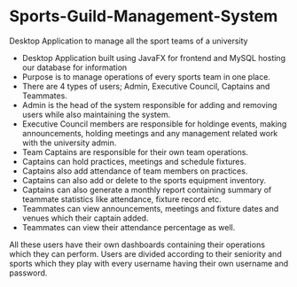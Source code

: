 # Sports-Guild-Management-System
Desktop Application to manage all the sport teams of a university

- Desktop Application built using JavaFX for frontend and MySQL hosting our database for information
- Purpose is to manage operations of every sports team in one place.
- There are 4 types of users; Admin, Executive Council, Captains and Teammates.
- Admin is the head of the system responsible for adding and removing users while also maintaining the system.
- Executive Council members are responsible for holdinge events, making announcements, holding meetings and any management related work with the university admin.
- Team Captains are responsible for their own team operations.
- Captains can hold practices, meetings and schedule fixtures.
- Captains also add attendance of team members on practices.
- Captains can also add or delete to the sports equipment inventory.
- Captains can also generate a monthly report containing summary of teammate statistics like attendance, fixture record etc.
- Teammates can view announcements, meetings and fixture dates and venues which their captain added.
- Teammates can view their attendance percentage as well.

All these users have their own dashboards containing their operations which they can perform. Users are divided according to their seniority and sports which they play with every username having their own username and password.
